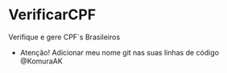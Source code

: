 # VerificarCPF
Verifique e gere CPF´s Brasileiros

- Atenção! Adicionar meu nome git nas suas linhas de código @KomuraAK
